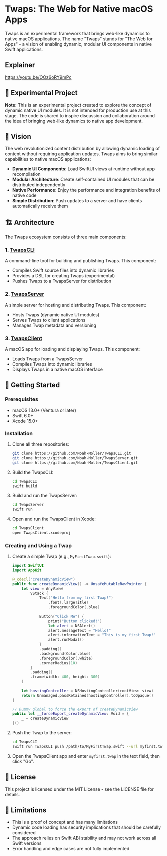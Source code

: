 # Twaps: The Web for Native macOS Apps

Twaps is an experimental framework that brings web-like dynamics to native macOS applications. The name "Twaps" stands for "The Web for Apps" - a vision of enabling dynamic, modular UI components in native Swift applications.

## Explainer
https://youtu.be/OOz6oRY9mPc

## 🧪 Experimental Project

**Note:** This is an experimental project created to explore the concept of dynamic native UI modules. It is not intended for production use at this stage. The code is shared to inspire discussion and collaboration around the idea of bringing web-like dynamics to native app development.

## 🌟 Vision

The web revolutionized content distribution by allowing dynamic loading of content without requiring application updates. Twaps aims to bring similar capabilities to native macOS applications:

- **Dynamic UI Components**: Load SwiftUI views at runtime without app recompilation
- **Modular Architecture**: Create self-contained UI modules that can be distributed independently
- **Native Performance**: Enjoy the performance and integration benefits of native code
- **Simple Distribution**: Push updates to a server and have clients automatically receive them

## 🏗️ Architecture

The Twaps ecosystem consists of three main components:

### 1. [TwapsCLI](https://github.com/Noah-Moller/TwapsCLI)

A command-line tool for building and publishing Twaps. This component:
- Compiles Swift source files into dynamic libraries
- Provides a DSL for creating Twaps (experimental)
- Pushes Twaps to a TwapsServer for distribution

### 2. [TwapsServer](https://github.com/Noah-Moller/TwapsServer)

A simple server for hosting and distributing Twaps. This component:
- Hosts Twaps (dynamic native UI modules)
- Serves Twaps to client applications
- Manages Twap metadata and versioning

### 3. [TwapsClient](https://github.com/Noah-Moller/TwapsClient)

A macOS app for loading and displaying Twaps. This component:
- Loads Twaps from a TwapsServer
- Compiles Twaps into dynamic libraries
- Displays Twaps in a native macOS interface

## 🚀 Getting Started

### Prerequisites

- macOS 13.0+ (Ventura or later)
- Swift 6.0+
- Xcode 15.0+

### Installation

1. Clone all three repositories:
   ```bash
   git clone https://github.com/Noah-Moller/TwapsCLI.git
   git clone https://github.com/Noah-Moller/TwapsServer.git
   git clone https://github.com/Noah-Moller/TwapsClient.git
   ```

2. Build the TwapsCLI:
   ```bash
   cd TwapsCLI
   swift build
   ```

3. Build and run the TwapsServer:
   ```bash
   cd TwapsServer
   swift run
   ```

4. Open and run the TwapsClient in Xcode:
   ```bash
   cd TwapsClient
   open TwapsClient.xcodeproj
   ```

### Creating and Using a Twap

1. Create a simple Twap (e.g., `MyFirstTwap.swift`):
   ```swift
   import SwiftUI
   import AppKit

   @_cdecl("createDynamicView")
   public func createDynamicView() -> UnsafeMutableRawPointer {
       let view = AnyView(
           VStack {
               Text("Hello from my first Twap!")
                   .font(.largeTitle)
                   .foregroundColor(.blue)
               
               Button("Click Me") {
                   print("Button clicked!")
                   let alert = NSAlert()
                   alert.messageText = "Hello!"
                   alert.informativeText = "This is my first Twap!"
                   alert.runModal()
               }
               .padding()
               .background(Color.blue)
               .foregroundColor(.white)
               .cornerRadius(10)
           }
           .padding()
           .frame(width: 400, height: 300)
       )
       
       let hostingController = NSHostingController(rootView: view)
       return Unmanaged.passRetained(hostingController).toOpaque()
   }

   // Dummy global to force the export of createDynamicView
   public let __forceExport_createDynamicView: Void = {
       _ = createDynamicView
   }()
   ```

2. Push the Twap to the server:
   ```bash
   cd TwapsCLI
   swift run TwapsCLI push /path/to/MyFirstTwap.swift --url myfirst.twap --yes
   ```

3. Open the TwapsClient app and enter `myfirst.twap` in the text field, then click "Go".

## 📝 License

This project is licensed under the MIT License - see the LICENSE file for details.

## 🤔 Limitations

- This is a proof of concept and has many limitations
- Dynamic code loading has security implications that should be carefully considered
- The approach relies on Swift ABI stability and may not work across all Swift versions
- Error handling and edge cases are not fully implemented
